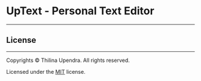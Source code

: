 # UpText - Personal Text Editor

---
## License

---

Copyrights © Thilina Upendra. All rights reserved.

Licensed under the [MIT](./LICENSE.txt) license.

